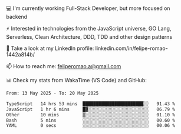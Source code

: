 💻 I'm currently working Full-Stack Developer, but more focused on backend

⚡ Interested in technologies from the JavaScript universe, GO Lang, Serverless, Clean Architecture, DDD, TDD and other design patterns

👥 Take a look at my LinkedIn profile: linkedin.com/in/felipe-romao-1442a814b/

📫 How to reach me: feliperomao.a@gmail.com

📊 Check my stats from WakaTime (VS Code) and GitHub:

<!--START_SECTION:waka-->

```txt
From: 13 May 2025 - To: 20 May 2025

TypeScript   14 hrs 53 mins  ███████████████████████░░   91.43 %
JavaScript   1 hr 6 mins     █▓░░░░░░░░░░░░░░░░░░░░░░░   06.79 %
Other        10 mins         ▒░░░░░░░░░░░░░░░░░░░░░░░░   01.10 %
Bash         5 mins          ░░░░░░░░░░░░░░░░░░░░░░░░░   00.60 %
YAML         0 secs          ░░░░░░░░░░░░░░░░░░░░░░░░░   00.06 %
```

<!--END_SECTION:waka-->
